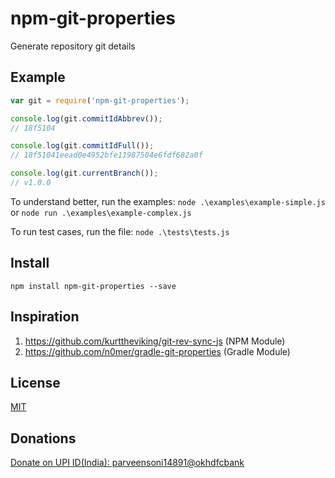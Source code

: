 # npm-git-properties

Generate repository git details

## Example

```js
var git = require('npm-git-properties');

console.log(git.commitIdAbbrev());
// 18f5104

console.log(git.commitIdFull());
// 18f51041eead0e4952bfe11987504e6fdf682a0f

console.log(git.currentBranch());
// v1.0.0
```

To understand better, run the examples: `node .\examples\example-simple.js`  or `node run .\examples\example-complex.js`

To run test cases, run the file: `node .\tests\tests.js`

## Install

`npm install npm-git-properties --save`

## Inspiration
1. https://github.com/kurttheviking/git-rev-sync-js (NPM Module)
2. https://github.com/n0mer/gradle-git-properties (Gradle Module)

## License

[MIT](https://github.com/parveen-rx/npm-git-properties/blob/main/LICENSE)


## Donations

[Donate on UPI ID(India): parveensoni14891@okhdfcbank]()